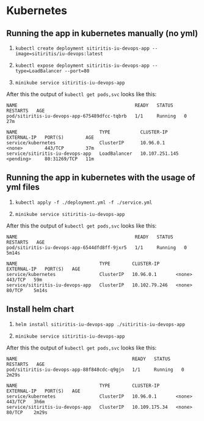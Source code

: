 # Kubernetes

## Running the app in kubernetes manually (no yml)

1. ```shell
   kubectl create deployment sitiritis-iu-devops-app --image=sitiritis/iu-devops:latest
   ```
2. ```shell
   kubectl expose deployment sitiritis-iu-devops-app --type=LoadBalancer --port=80
   ```
3. ```shell
   minikube service sitiritis-iu-devops-app
   ```

After this the output of `kubectl get pods,svc` looks like this:

```
NAME                                           READY   STATUS    RESTARTS   AGE
pod/sitiritis-iu-devops-app-675489dfcc-tqbrb   1/1     Running   0          27m

NAME                              TYPE           CLUSTER-IP       EXTERNAL-IP   PORT(S)        AGE
service/kubernetes                ClusterIP      10.96.0.1        <none>        443/TCP        37m
service/sitiritis-iu-devops-app   LoadBalancer   10.107.251.145   <pending>     80:31269/TCP   11m

```

## Running the app in kubernetes with the usage of yml files

1. ```shell
   kubectl apply -f ./deployment.yml -f ./service.yml 
   ```
2. ```shell
   minikube service sitiritis-iu-devops-app
   ```

After this the output of `kubectl get pods,svc` looks like this:

```
NAME                                           READY   STATUS    RESTARTS   AGE
pod/sitiritis-iu-devops-app-6544dfd8ff-9jxr5   1/1     Running   0          5m14s

NAME                              TYPE        CLUSTER-IP      EXTERNAL-IP   PORT(S)   AGE
service/kubernetes                ClusterIP   10.96.0.1       <none>        443/TCP   59m
service/sitiritis-iu-devops-app   ClusterIP   10.102.79.246   <none>        80/TCP    5m14s

```

## Install helm chart

1. ```shell
   helm install sitiritis-iu-devops-app ./sitiritis-iu-devops-app 
   ```
2. ```shell
   minikube service sitiritis-iu-devops-app
   ```

After this the output of `kubectl get pods,svc` looks like this:

```
NAME                                          READY   STATUS    RESTARTS   AGE
pod/sitiritis-iu-devops-app-88f848cdc-q9gjn   1/1     Running   0          2m29s

NAME                              TYPE        CLUSTER-IP      EXTERNAL-IP   PORT(S)   AGE
service/kubernetes                ClusterIP   10.96.0.1       <none>        443/TCP   3h6m
service/sitiritis-iu-devops-app   ClusterIP   10.109.175.34   <none>        80/TCP    2m29s

```
